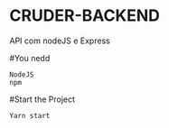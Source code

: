 # CRUDER-BACKEND
API com nodeJS e Express

#You nedd
```
NodeJS
npm
```
#Start the Project
```
Yarn start
```

